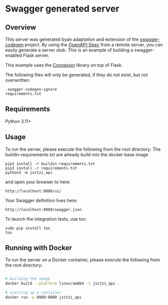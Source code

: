 # Swagger generated server

## Overview
This server was generated byan adaptation and extension of the [swagger-codegen](https://github.com/swagger-api/swagger-codegen) project. By using the
[OpenAPI-Spec](https://github.com/swagger-api/swagger-core/wiki) from a remote server, you can easily generate a server stub.  This
is an example of building a swagger-enabled Flask server.

This example uses the [Connexion](https://github.com/zalando/connexion) library on top of Flask.

The following files will only be generated, if they do not exist, but not overwritten:
```
.swagger-codegen-ignore
requirements.txt
```

## Requirements
Python 3.11+

## Usage
To run the server, please execute the following from the root directory:
The buildin-requirements.txt are already build into the docker base image

```
pip3 install -r buildin-requirements.txt
pip3 install -r requirements.txt
python3 -m jsctzi_api
```

and open your browser to here:

```
http://localhost:8080/ui/
```

Your Swagger definition lives here:

```
http://localhost:8080/swagger.json
```

To launch the integration tests, use tox:
```
sudo pip install tox
tox
```

## Running with Docker

To run the server on a Docker container, please execute the following from the root directory:

```bash

# building the image
docker build --platform linux/amd64 -t jsctzi_api .

# starting up a container
docker run -p 8080:8080 jsctzi_api
```